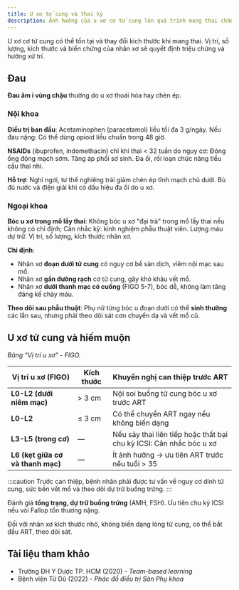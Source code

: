 ```yaml
---
title: U xơ tử cung và thai kỳ
description: Ảnh hưởng của u xơ cơ tử cung lên quá trình mang thai chẩn đoán, điều trị đau, bóc u kết hợp mổ lấy thai và can thiệp ở phụ nữ hiếm muộn.
---
```


U xơ cơ tử cung có thể tồn tại và thay đổi kích thước khi mang thai. Vị trí, số lượng, kích thước và biến chứng của nhân xơ sẽ quyết định triệu chứng và hướng xử trí.

## Đau

**Đau âm ỉ vùng chậu** thường do u xơ thoái hóa hay chèn ép.

### Nội khoa

**Điều trị ban đầu**: Acetaminophen (paracetamol) liều tối đa 3 g/ngày. Nếu đau nặng: Có thể dùng opioid liều chuẩn trong 48 giờ.

**NSAIDs** (ibuprofen, indomethacin) chỉ khi thai < 32 tuần do nguy cơ: Đóng ống động mạch sớm. Tăng áp phổi sơ sinh. Đa ối, rối loạn chức năng tiểu cầu thai nhi.

**Hỗ trợ**: Nghỉ ngơi, tư thế nghiêng trái giảm chèn ép tĩnh mạch chủ dưới. Bù đủ nước và điện giải khi có dấu hiệu đa ối do u xơ.

### Ngoại khoa

**Bóc u xơ trong mổ lấy thai**: Không bóc u xơ "đại trà" trong mổ lấy thai nếu không có chỉ định; Cân nhắc kỹ: kinh nghiệm phẫu thuật viên. Lượng máu dự trữ. Vị trí, số lượng, kích thước nhân xơ.

**Chỉ định**:

- Nhân xơ **đoạn dưới tử cung** có nguy cơ bế sản dịch, viêm nội mạc sau mổ.
- Nhân xơ **gần đường rạch** cơ tử cung, gây khó khâu vết mổ.
- Nhân xơ **dưới thanh mạc có cuống** (FIGO 5-7), bóc dễ, không làm tăng đáng kể chảy máu.

**Theo dõi sau phẫu thuật**: Phụ nữ từng bóc u đoạn dưới có thể **sinh thường** các lần sau, nhưng phải theo dõi sát cơn chuyển dạ và vết mổ cũ.

## U xơ tử cung và hiếm muộn

_Bảng "Vị trí u xơ" - FIGO._

| Vị trí u xơ (FIGO)                | Kích thước | Khuyến nghị can thiệp trước ART                                     |
| --------------------------------- | ---------- | ------------------------------------------------------------------- |
| **L0-L2 (dưới niêm mạc)**         | > 3 cm     | Nội soi buồng tử cung bóc u xơ trước ART                            |
| **L0-L2**                         | ≤ 3 cm     | Có thể chuyển ART ngay nếu không biến dạng                          |
| **L3-L5 (trong cơ)**              | —          | Nếu sảy thai liên tiếp hoặc thất bại chu kỳ ICSI: Cân nhắc bóc u xơ |
| **L6 (kẹt giữa cơ và thanh mạc)** | —          | Ít ảnh hưởng → ưu tiên ART trước nếu tuổi > 35                      |

:::caution
Trước can thiệp, bệnh nhân phải được tư vấn về nguy cơ dính tử cung, sức bền vết mổ và theo dõi dự trữ buồng trứng.
:::

Đánh giá **tổng trạng, dự trữ buồng trứng** (AMH, FSH). Ưu tiên chu kỳ ICSI nếu vòi Fallop tổn thương nặng.

Đối với nhân xơ kích thước nhỏ, không biến dạng lòng tử cung, có thể bắt đầu ART, theo dõi sát.

## Tài liệu tham khảo

- Trường ĐH Y Dược TP. HCM (2020) - _Team-based learning_
- Bệnh viện Từ Dũ (2022) - _Phác đồ điều trị Sản Phụ khoa_

